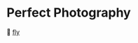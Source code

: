 # Perfect Photography

:rocket: [fly](https://perfect-photography-fa6xnstrk-renatosoares.vercel.app)
